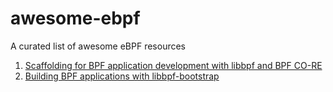 # awesome-ebpf
A curated list of awesome eBPF resources

1. [Scaffolding for BPF application development with libbpf and BPF CO-RE](https://github.com/libbpf/libbpf-bootstrap)
2. [Building BPF applications with libbpf-bootstrap](https://nakryiko.com/posts/libbpf-bootstrap/)
